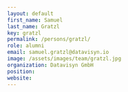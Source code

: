```yaml
---
layout: default
first_name: Samuel
last_name: Gratzl
key: gratzl
permalink: /persons/gratzl/
role: alumni
email: samuel.gratzl@datavisyn.io
image: /assets/images/team/gratzl.jpg
organization: Datavisyn GmbH
position: 
website: 
---
```

